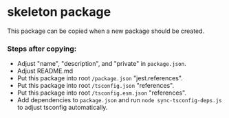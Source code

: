 # skeleton package

This package can be copied when a new package should be created.

### Steps after copying:

- Adjust "name", "description", and "private" in `package.json`.
- Adjust README.md
- Put this package into root `/package.json` "jest.references".
- Put this package into root `/tsconfig.json` "references".
- Put this package into root `/tsconfig.esm.json` "references".
- Add dependencies to `package.json` and run `node sync-tsconfig-deps.js` to adjust tsconfig automatically.
